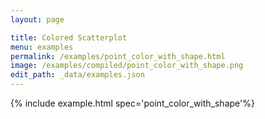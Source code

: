 ```yaml
---
layout: page

title: Colored Scatterplot
menu: examples
permalink: /examples/point_color_with_shape.html
image: /examples/compiled/point_color_with_shape.png
edit_path: _data/examples.json
---
```




{% include example.html spec='point_color_with_shape'%}
